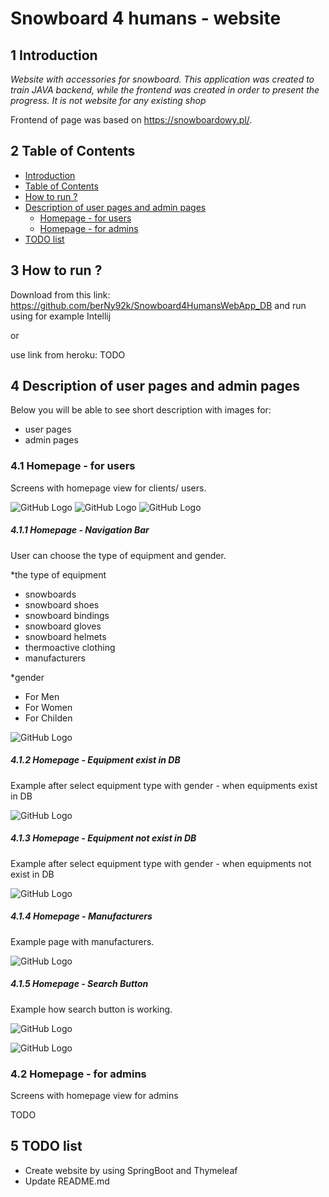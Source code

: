 # Snowboard 4 humans - website
## 1 Introduction
_Website with accessories for snowboard. This application was created to train JAVA backend, while the frontend was created in order to present the progress._
_It is not website for any existing shop_

Frontend of page was based on https://snowboardowy.pl/.

## 2 Table of Contents
- [Introduction](#1-Introduction)
- [Table of Contents](#2-Table-of-Contents)
- [How to run ?](#3-how-to-run-)
- [Description of user pages and admin pages](#4-Description-of-user-pages-and-admin-pages)
  - [Homepage - for users](#41-Homepage---for-users)
  - [Homepage - for admins](#42-Homepage---for-admins)
- [TODO list](#5-TODO-list)
## 3 How to run ?

Download from this link: https://github.com/berNy92k/Snowboard4HumansWebApp_DB and run using for example Intellij

or

use link from heroku: TODO

## 4 Description of user pages and admin pages
Below you will be able to see short description with images for:

- user pages
- admin pages

### 4.1 Homepage - for users
Screens with homepage view for clients/ users.

![GitHub Logo](src/main/resources/static/images/websiteScreens/homepage1.PNG)
![GitHub Logo](src/main/resources/static/images/websiteScreens/homepage2.PNG)
![GitHub Logo](src/main/resources/static/images/websiteScreens/homepage3.PNG)

##### 4.1.1 Homepage - Navigation Bar
User can choose the type of equipment and gender.

 *the type of equipment 
 - snowboards
 - snowboard shoes
 - snowboard bindings
 - snowboard gloves
 - snowboard helmets
 - thermoactive clothing
 - manufacturers
 
 *gender
 - For Men
 - For Women
 - For Childen
 
![GitHub Logo](src/main/resources/static/images/websiteScreens/homepage_navigation_bar.PNG)

##### 4.1.2 Homepage - Equipment exist in DB 
Example after select equipment type with gender - when equipments exist in DB

![GitHub Logo](src/main/resources/static/images/websiteScreens/homepage_equipment_exist_in_db.PNG)

##### 4.1.3 Homepage - Equipment not exist in DB
Example after select equipment type with gender - when equipments not exist in DB

![GitHub Logo](src/main/resources/static/images/websiteScreens/homepage_equipment_do_not_exist_in_db.PNG)

##### 4.1.4 Homepage - Manufacturers
Example page with manufacturers.

![GitHub Logo](src/main/resources/static/images/websiteScreens/homepage_manufacturers.PNG)

##### 4.1.5 Homepage - Search Button
Example how search button is working.

![GitHub Logo](src/main/resources/static/images/websiteScreens/homepage_search_fill_field.PNG)

![GitHub Logo](src/main/resources/static/images/websiteScreens/homepage_search_press_button.PNG)
 
### 4.2 Homepage - for admins
Screens with homepage view for admins

TODO

## 5 TODO list
* Create website by using SpringBoot and Thymeleaf
* Update README.md
